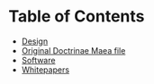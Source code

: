 # Table of Contents

- [Design](./design/)
- [Original Doctrinae Maea file](./doctrinae-maea)
- [Software](./software/)
- [Whitepapers](./whitepapers/)